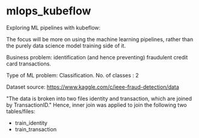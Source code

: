 # mlops_kubeflow
Exploring ML pipelines with kubeflow:

The focus will be more on using the machine learning pipelines, rather than the purely data science model training side of it.

Business problem: identification (and hence preventing) fraudulent credit card transactions.

Type of ML problem: Classification.
No. of classes : 2

Dataset source: https://www.kaggle.com/c/ieee-fraud-detection/data

"The data is broken into two files identity and transaction, which are joined by TransactionID." 
Hence, inner join was applied to join the following two tables/files:
- train_identity
- train_transaction

